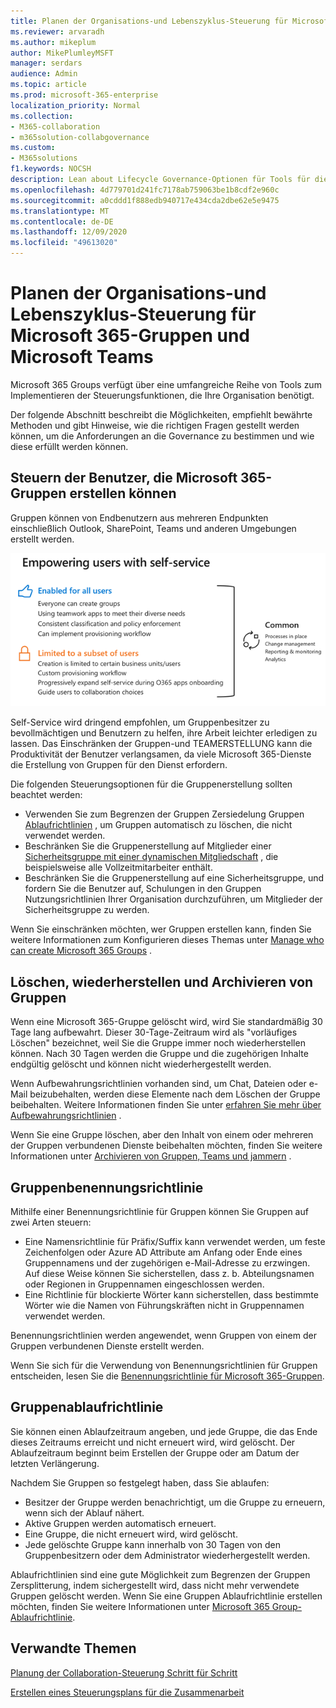 ```yaml
---
title: Planen der Organisations-und Lebenszyklus-Steuerung für Microsoft 365-Gruppen und Microsoft Teams
ms.reviewer: arvaradh
ms.author: mikeplum
author: MikePlumleyMSFT
manager: serdars
audience: Admin
ms.topic: article
ms.prod: microsoft-365-enterprise
localization_priority: Normal
ms.collection:
- M365-collaboration
- m365solution-collabgovernance
ms.custom:
- M365solutions
f1.keywords: NOCSH
description: Lean about Lifecycle Governance-Optionen für Tools für die Zusammenarbeit in Microsoft 365
ms.openlocfilehash: 4d779701d241fc7178ab759063be1b8cdf2e960c
ms.sourcegitcommit: a0cddd1f888edb940717e434cda2dbe62e5e9475
ms.translationtype: MT
ms.contentlocale: de-DE
ms.lasthandoff: 12/09/2020
ms.locfileid: "49613020"
---
```

# <a name="plan-organization-and-lifecycle-governance-for-microsoft-365-groups-and-microsoft-teams"></a>Planen der Organisations-und Lebenszyklus-Steuerung für Microsoft 365-Gruppen und Microsoft Teams

Microsoft 365 Groups verfügt über eine umfangreiche Reihe von Tools zum Implementieren der Steuerungsfunktionen, die Ihre Organisation benötigt. 

Der folgende Abschnitt beschreibt die Möglichkeiten, empfiehlt bewährte Methoden und gibt Hinweise, wie die richtigen Fragen gestellt werden können, um die Anforderungen an die Governance zu bestimmen und wie diese erfüllt werden können.

## <a name="control-who-can-create-microsoft-365-groups"></a>Steuern der Benutzer, die Microsoft 365-Gruppen erstellen können

Gruppen können von Endbenutzern aus mehreren Endpunkten einschließlich Outlook, SharePoint, Teams und anderen Umgebungen erstellt werden.

![Bildbeschreibung](../media/04.png)

Self-Service wird dringend empfohlen, um Gruppenbesitzer zu bevollmächtigen und Benutzern zu helfen, ihre Arbeit leichter erledigen zu lassen. Das Einschränken der Gruppen-und TEAMERSTELLUNG kann die Produktivität der Benutzer verlangsamen, da viele Microsoft 365-Dienste die Erstellung von Gruppen für den Dienst erfordern.

Die folgenden Steuerungsoptionen für die Gruppenerstellung sollten beachtet werden:

- Verwenden Sie zum Begrenzen der Gruppen Zersiedelung Gruppen [Ablaufrichtlinien](microsoft-365-groups-expiration-policy.md) , um Gruppen automatisch zu löschen, die nicht verwendet werden.
- Beschränken Sie die Gruppenerstellung auf Mitglieder einer [Sicherheitsgruppe mit einer dynamischen Mitgliedschaft](https://docs.microsoft.com/azure/active-directory/users-groups-roles/groups-create-rule) , die beispielsweise alle Vollzeitmitarbeiter enthält.
- Beschränken Sie die Gruppenerstellung auf eine Sicherheitsgruppe, und fordern Sie die Benutzer auf, Schulungen in den Gruppen Nutzungsrichtlinien Ihrer Organisation durchzuführen, um Mitglieder der Sicherheitsgruppe zu werden.

Wenn Sie einschränken möchten, wer Gruppen erstellen kann, finden Sie weitere Informationen zum Konfigurieren dieses Themas unter [Manage who can create Microsoft 365 Groups](manage-creation-of-groups.md) .

## <a name="group-delete-restore-and-archiving"></a>Löschen, wiederherstellen und Archivieren von Gruppen

Wenn eine Microsoft 365-Gruppe gelöscht wird, wird Sie standardmäßig 30 Tage lang aufbewahrt. Dieser 30-Tage-Zeitraum wird als "vorläufiges Löschen" bezeichnet, weil Sie die Gruppe immer noch wiederherstellen können. Nach 30 Tagen werden die Gruppe und die zugehörigen Inhalte endgültig gelöscht und können nicht wiederhergestellt werden.

Wenn Aufbewahrungsrichtlinien vorhanden sind, um Chat, Dateien oder e-Mail beizubehalten, werden diese Elemente nach dem Löschen der Gruppe beibehalten. Weitere Informationen finden Sie unter [erfahren Sie mehr über Aufbewahrungsrichtlinien](https://docs.microsoft.com/microsoft-365/compliance/retention-policies) .

Wenn Sie eine Gruppe löschen, aber den Inhalt von einem oder mehreren der Gruppen verbundenen Dienste beibehalten möchten, finden Sie weitere Informationen unter [Archivieren von Gruppen, Teams und jammern](end-life-cycle-groups-teams-sites-yammer.md) .

## <a name="group-naming-policy"></a>Gruppenbenennungsrichtlinie

Mithilfe einer Benennungsrichtlinie für Gruppen können Sie Gruppen auf zwei Arten steuern:

- Eine Namensrichtlinie für Präfix/Suffix kann verwendet werden, um feste Zeichenfolgen oder Azure AD Attribute am Anfang oder Ende eines Gruppennamens und der zugehörigen e-Mail-Adresse zu erzwingen. Auf diese Weise können Sie sicherstellen, dass z. b. Abteilungsnamen oder Regionen in Gruppennamen eingeschlossen werden.
- Eine Richtlinie für blockierte Wörter kann sicherstellen, dass bestimmte Wörter wie die Namen von Führungskräften nicht in Gruppennamen verwendet werden.

Benennungsrichtlinien werden angewendet, wenn Gruppen von einem der Gruppen verbundenen Dienste erstellt werden.

Wenn Sie sich für die Verwendung von Benennungsrichtlinien für Gruppen entscheiden, lesen Sie die [Benennungsrichtlinie für Microsoft 365-Gruppen](groups-naming-policy.md).

## <a name="group-expiration-policy"></a>Gruppenablaufrichtlinie

Sie können einen Ablaufzeitraum angeben, und jede Gruppe, die das Ende dieses Zeitraums erreicht und nicht erneuert wird, wird gelöscht. Der Ablaufzeitraum beginnt beim Erstellen der Gruppe oder am Datum der letzten Verlängerung.

Nachdem Sie Gruppen so festgelegt haben, dass Sie ablaufen:
- Besitzer der Gruppe werden benachrichtigt, um die Gruppe zu erneuern, wenn sich der Ablauf nähert.
- Aktive Gruppen werden automatisch erneuert.
- Eine Gruppe, die nicht erneuert wird, wird gelöscht.
- Jede gelöschte Gruppe kann innerhalb von 30 Tagen von den Gruppenbesitzern oder dem Administrator wiederhergestellt werden.

Ablaufrichtlinien sind eine gute Möglichkeit zum Begrenzen der Gruppen Zersplitterung, indem sichergestellt wird, dass nicht mehr verwendete Gruppen gelöscht werden. Wenn Sie eine Gruppen Ablaufrichtlinie erstellen möchten, finden Sie weitere Informationen unter [Microsoft 365 Group-Ablaufrichtlinie](microsoft-365-groups-expiration-policy.md).

## <a name="related-topics"></a>Verwandte Themen

[Planung der Collaboration-Steuerung Schritt für Schritt](collaboration-governance-overview.md#collaboration-governance-planning-step-by-step)

[Erstellen eines Steuerungsplans für die Zusammenarbeit](collaboration-governance-first.md)
